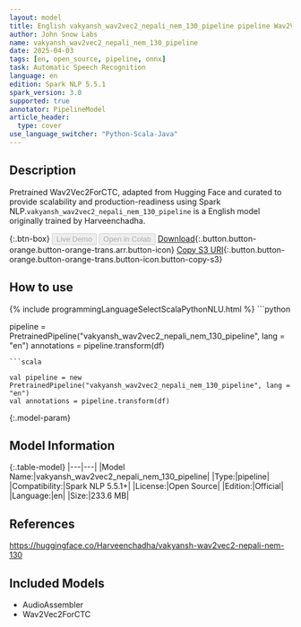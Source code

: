 ```yaml
---
layout: model
title: English vakyansh_wav2vec2_nepali_nem_130_pipeline pipeline Wav2Vec2ForCTC from Harveenchadha
author: John Snow Labs
name: vakyansh_wav2vec2_nepali_nem_130_pipeline
date: 2025-04-03
tags: [en, open_source, pipeline, onnx]
task: Automatic Speech Recognition
language: en
edition: Spark NLP 5.5.1
spark_version: 3.0
supported: true
annotator: PipelineModel
article_header:
  type: cover
use_language_switcher: "Python-Scala-Java"
---
```


## Description

Pretrained Wav2Vec2ForCTC, adapted from Hugging Face and curated to provide scalability and production-readiness using Spark NLP.`vakyansh_wav2vec2_nepali_nem_130_pipeline` is a English model originally trained by Harveenchadha.

{:.btn-box}
<button class="button button-orange" disabled>Live Demo</button>
<button class="button button-orange" disabled>Open in Colab</button>
[Download](https://s3.amazonaws.com/auxdata.johnsnowlabs.com/public/models/vakyansh_wav2vec2_nepali_nem_130_pipeline_en_5.5.1_3.0_1743684330798.zip){:.button.button-orange.button-orange-trans.arr.button-icon}
[Copy S3 URI](s3://auxdata.johnsnowlabs.com/public/models/vakyansh_wav2vec2_nepali_nem_130_pipeline_en_5.5.1_3.0_1743684330798.zip){:.button.button-orange.button-orange-trans.button-icon.button-copy-s3}

## How to use



<div class="tabs-box" markdown="1">
{% include programmingLanguageSelectScalaPythonNLU.html %}
```python

pipeline = PretrainedPipeline("vakyansh_wav2vec2_nepali_nem_130_pipeline", lang = "en")
annotations =  pipeline.transform(df)   

```
```scala

val pipeline = new PretrainedPipeline("vakyansh_wav2vec2_nepali_nem_130_pipeline", lang = "en")
val annotations = pipeline.transform(df)

```
</div>

{:.model-param}
## Model Information

{:.table-model}
|---|---|
|Model Name:|vakyansh_wav2vec2_nepali_nem_130_pipeline|
|Type:|pipeline|
|Compatibility:|Spark NLP 5.5.1+|
|License:|Open Source|
|Edition:|Official|
|Language:|en|
|Size:|233.6 MB|

## References

https://huggingface.co/Harveenchadha/vakyansh-wav2vec2-nepali-nem-130

## Included Models

- AudioAssembler
- Wav2Vec2ForCTC